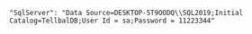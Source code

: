     "SqlServer": "Data Source=DESKTOP-5T9OODQ\\SQL2019;Initial Catalog=TellbalDB;User Id = sa;Password = 11223344"
